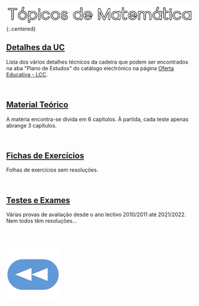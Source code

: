 ![Título](TM.png){:.centered}

## [Detalhes da UC](Info.md)
Lista dos vários detalhes técnicos da cadeira que podem ser encontrados na aba "Plano de Estudos" do catálogo electrónico na página [Oferta Educativa - LCC](https://www.uminho.pt/PT/ensino/oferta-educativa/_layouts/15/UMinho.PortalUM.UI/Pages/CatalogoCursoDetail.aspx?itemId=3851&catId=12).

<br>

## [Material Teórico](slides/README.md)
A matéria encontra-se divida em 6 capítulos. À partida, cada teste apenas abrange 3 capítulos.

<br>

## [Fichas de Exercícios](fichas/README.md)
Folhas de exercícios sem resoluções.

<br>

## [Testes e Exames](testes/README.md)
Várias provas de avaliação desde o ano lectivo 2010/2011 até 2021/2022. Nem todos têm resoluções...

<br><br>

[![retroceder](https://raw.githubusercontent.com/David81820/Recursos-LCC/main/Rewind.png)](https://david81820.github.io/Recursos-LCC/1ano)